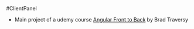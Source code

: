#ClientPanel

<ul>
  <li>Main project of a udemy course <a href="https://www.udemy.com/course/angular-4-front-to-back/">Angular Front to Back</a> by Brad Traversy</li>
</ul>
